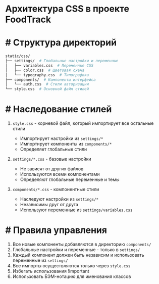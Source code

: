   # Архитектура CSS в проекте FoodTrack

  #  # Структура директорий

```bash
static/css/
├── settings/  # Глобальные настройки и переменные
│   ├── variables.css  # Переменные CSS
│   ├── color.css  # Цветовая схема
│   └── typography.css  # Типографика
├── components/  # Компоненты интерфейса
│   └── auth.css  # Стили авторизации
└── style.css  # Основной файл стилей
```

  #  # Наследование стилей

1. `style.css` - корневой файл, который импортирует все остальные стили
   - Импортирует настройки из `settings/*`
   - Импортирует компоненты из `components/*`
   - Определяет глобальные стили

2. `settings/*.css` - базовые настройки
   - Не зависят от других файлов
   - Используются всеми компонентами
   - Определяют глобальные переменные и темы

3. `components/*.css` - компонентные стили
   - Наследуют настройки из `settings/*`
   - Независимы друг от друга
   - Используют переменные из `settings/variables.css`

  #  # Правила управления

1. Все новые компоненты добавляются в директорию `components/`
2. Глобальные настройки и переменные - только в `settings/`
3. Каждый компонент должен быть независим и использовать переменные из `settings/`
4. Все импорты осуществляются только через `style.css`
5. Избегать использования !important
6. Использовать БЭМ-нотацию для именования классов